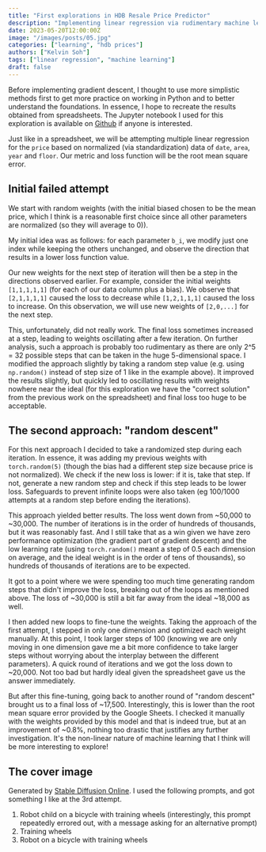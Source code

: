 ```yaml
---
title: "First explorations in HDB Resale Price Predictor"
description: "Implementing linear regression via rudimentary machine learning"
date: 2023-05-20T12:00:00Z
image: "/images/posts/05.jpg"
categories: ["learning", "hdb prices"]
authors: ["Kelvin Soh"]
tags: ["linear regression", "machine learning"]
draft: false
---
```


Before implementing gradient descent, I thought to use more simplistic methods first to
get more practice on working in Python and to better understand the foundations. In essence,
I hope to recreate the results obtained from spreadsheets. The Jupyter notebook I used for
this exploration is available on [Github](https://github.com/kelvinsjk/hdb-resale-price-ai/blob/main/learner-basic.ipynb)
if anyone is interested.

Just like in a spreadsheet, we will be attempting multiple linear regression for the `price`
based on normalized (via standardization) data of `date`, `area`, `year` and `floor`.
Our metric and loss function will be the root mean square error.

## Initial failed attempt

We start with random weights (with the initial biased chosen to be the mean price, which I think is a reasonable
first choice since all other parameters are normalized (so they will average to 0)).

My initial idea was as follows: for each parameter `b_i`,
we modify just one index while keeping the others unchanged, and observe
the direction that results in a lower loss function value.

Our new weights for the next step of iteration will then be a step in the directions observed earlier.
For example, consider the initial weights `[1,1,1,1,1]` (for each of our data column plus a bias).
We observe that `[2,1,1,1,1]` caused the loss to decrease while `[1,2,1,1,1]` caused the loss to increase.
On this observation, we will use new weights of `[2,0,...]` for the next step.

This, unfortunately, did not really work. The final loss sometimes increased at a step, leading to
weights oscillating after a few iteration. On further analysis, such a approach is probably too
rudimentary as there are only 2^5 = 32 possible steps that can be taken in the huge 5-dimensional space.
I modified the approach slightly by taking a random step value (e.g. using `np.random()` instead of step size of
1 like in the example above). It improved the results slightly, but quickly led to oscillating results with
weights nowhere near the ideal (for this exploration we have the "correct solution" from the previous work on the spreadsheet)
and final loss too huge to be acceptable.

## The second approach: "random descent"

For this next approach I decided to take a randomized step during each iteration. In essence, it was adding
my previous weights with `torch.random(5)` (though the bias had a different step size because price is not normalized).
We check if the new loss is lower: if it is, take that step. If not, generate a new random step and check if this step
leads to be lower loss. Safeguards to prevent infinite loops were also taken (eg 100/1000 attempts at a random step before
ending the iterations).

This approach yielded better results. The loss went down from ~50,000 to ~30,000. The number of iterations is in the order of
hundreds of thousands, but it was reasonably fast. And I still take that as a win given we have zero performance
optimization (the gradient part of gradient descent) and the low learning rate (using `torch.random()` meant a step of 0.5 each dimension
on average, and the ideal weight is in the order of tens of thousands), so hundreds of thousands of iterations are to be expected.

It got to a point where we were spending too much time generating random steps that didn't improve the loss, breaking out of the loops
as mentioned above. The loss of ~30,000 is still a bit far away from the ideal ~18,000 as well.

I then added new loops to fine-tune the weights. Taking the approach of the first attempt, I stepped in only one dimension and
optimized each weight manually. At this point, I took larger steps of 100 (knowing we are only moving in one dimension gave
me a bit more confidence to take larger steps without worrying about the interplay between the different parameters).
A quick round of iterations and we got the loss down to ~20,000. Not too bad but hardly ideal given the spreadsheet gave us the
answer immediately.

But after this fine-tuning, going back to another round of "random descent" brought us to a final loss of ~17,500. Interestingly,
this is lower than the root mean square error provided by the Google Sheets. I checked it manually with the weights provided
by this model and that is indeed true, but at an improvement of ~0.8%, nothing too drastic that justifies any further
investigation. It's the non-linear nature of machine learning that I think will be more interesting to explore!

## The cover image

Generated by [Stable Diffusion Online](https://stablediffusionweb.com/).
I used the following prompts, and got something I like at the
3rd
attempt.

1. Robot child on a bicycle with training wheels (interestingly, this prompt repeatedly errored out, with a message asking for an alternative prompt)
2. Training wheels
3. Robot on a bicycle with training wheels
